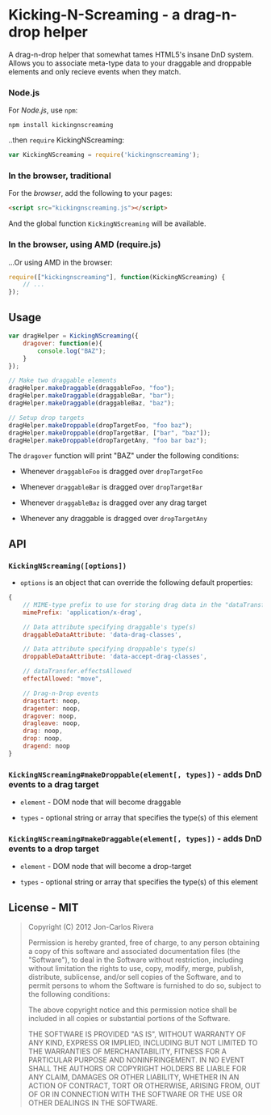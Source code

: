 # Kicking-N-Screaming - a drag-n-drop helper

A drag-n-drop helper that somewhat tames HTML5's insane DnD system. Allows you to associate meta-type data to your draggable and droppable elements and only recieve events when they match.

### Node.js

For *Node.js*, use `npm`:

````console
npm install kickingnscreaming
````

..then `require` KickingNScreaming:

````javascript
var KickingNScreaming = require('kickingnscreaming');
````

### In the browser, traditional

For the *browser*, add the following to your pages:

````html
<script src="kickingnscreaming.js"></script>
````

And the global function `KickingNScreaming` will be available.

### In the browser, using AMD (require.js)

...Or using AMD in the browser:

````javascript
require(["kickingnscreaming"], function(KickingNScreaming) {
	// ...
});
````

## Usage

````javascript
var dragHelper = KickingNScreaming({
	dragover: function(e){
		console.log("BAZ");
	}
});

// Make two draggable elements
dragHelper.makeDraggable(draggableFoo, "foo");
dragHelper.makeDraggable(draggableBar, "bar");
dragHelper.makeDraggable(draggableBaz, "baz");

// Setup drop targets
dragHelper.makeDroppable(dropTargetFoo, "foo baz");
dragHelper.makeDroppable(dropTargetBar, ["bar", "baz"]);
dragHelper.makeDroppable(dropTargetAny, "foo bar baz");
````

The `dragover` function will print "BAZ" under the following conditions:

* Whenever `draggableFoo` is dragged over `dropTargetFoo`

* Whenever `draggableBar` is dragged over `dropTargetBar`

* Whenever `draggableBaz` is dragged over any drag target

* Whenever any draggable is dragged over `dropTargetAny`

## API

### `KickingNScreaming([options])` 

* `options` is an object that can override the following default properties:

````javascript
{
	// MIME-type prefix to use for storing drag data in the "dataTransfer" object
	mimePrefix: 'application/x-drag',

	// Data attribute specifying draggable's type(s)
	draggableDataAttribute: 'data-drag-classes',

	// Data attribute specifying droppable's type(s)
	droppableDataAttribute: 'data-accept-drag-classes',

	// dataTransfer.effectsAllowed
	effectAllowed: "move", 

	// Drag-n-Drop events
	dragstart: noop,
	dragenter: noop,
	dragover: noop,
	dragleave: noop,
	drag: noop,
	drop: noop,
	dragend: noop
}
````

### `KickingNScreaming#makeDroppable(element[, types])` - adds DnD events to a drag target

* `element` - DOM node that will become draggable

* `types` - optional string or array that specifies the type(s) of this element

### `KickingNScreaming#makeDraggable(element[, types])` - adds DnD events to a drop target

* `element` - DOM node that will become a drop-target

* `types` - optional string or array that specifies the type(s) of this element

## License - MIT

> Copyright (C) 2012 Jon-Carlos Rivera
> 
> Permission is hereby granted, free of charge, to any person obtaining a copy of this software and associated documentation files (the "Software"), to deal in the Software without restriction, including without limitation the rights to use, copy, modify, merge, publish, distribute, sublicense, and/or sell copies of the Software, and to permit persons to whom the Software is furnished to do so, subject to the following conditions:
>
> The above copyright notice and this permission notice shall be included in all copies or substantial portions of the Software.
>
> THE SOFTWARE IS PROVIDED "AS IS", WITHOUT WARRANTY OF ANY KIND, EXPRESS OR IMPLIED, INCLUDING BUT NOT LIMITED TO THE WARRANTIES OF MERCHANTABILITY, FITNESS FOR A PARTICULAR PURPOSE AND NONINFRINGEMENT. IN NO EVENT SHALL THE AUTHORS OR COPYRIGHT HOLDERS BE LIABLE FOR ANY CLAIM, DAMAGES OR OTHER LIABILITY, WHETHER IN AN ACTION OF CONTRACT, TORT OR OTHERWISE, ARISING FROM, OUT OF OR IN CONNECTION WITH THE SOFTWARE OR THE USE OR OTHER DEALINGS IN THE SOFTWARE.
